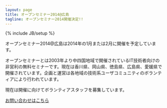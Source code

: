 ```yaml
---
layout: page
title: オープンセミナー2014@広島
tagline: オープンセミナー2014開催決定!!
---
```

{% include JB/setup %}

オープンセミナー2014@広島は2014年の1月または2月に開催を予定しています。

オープンセミナーとは2003年より中四国地域で開催されているIT技術者向けの非営利の無料セミナーです。現在は香川県、岡山県、徳島県、広島県、愛媛県で開催されています。企画と運営は各地域の技術系ユーザコミュニティのボランティアにより行われています。

現在は開催に向けてボランティアスタッフを募集しています。

<a class="btn" href="mailto:eiel.hal@gmail.com?OSHに関するお問い合わせ">お問い合わせはこちら</a>
